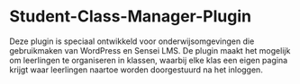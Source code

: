 # Student-Class-Manager-Plugin
Deze plugin is speciaal ontwikkeld voor onderwijsomgevingen die gebruikmaken van WordPress en Sensei LMS. De plugin maakt het mogelijk om leerlingen te organiseren in klassen, waarbij elke klas een eigen pagina krijgt waar leerlingen naartoe worden doorgestuurd na het inloggen.
